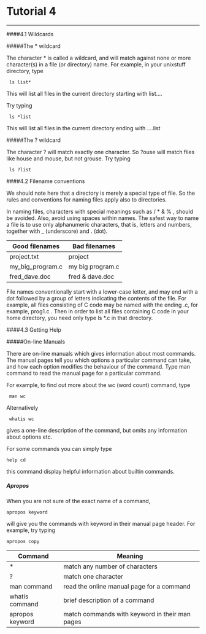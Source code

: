 # Tutorial 4
---

####4.1 Wildcards

#####The * wildcard

The character * is called a wildcard, and will match against none or more character(s) in a file (or directory) name. For example, in your unixstuff directory, type

```
 ls list*
 ```

This will list all files in the current directory starting with list....

Try typing

```
 ls *list
 ```


This will list all files in the current directory ending with ....list

#####The ? wildcard

The character ? will match exactly one character.
So ?ouse will match files like house and mouse, but not grouse.
Try typing

```
 ls ?list
 ```



####4.2 Filename conventions

We should note here that a directory is merely a special type of file. So the rules and conventions for naming files apply also to directories.

In naming files, characters with special meanings such as / * & % , should be avoided. Also, avoid using spaces within names. The safest way to name a file is to use only alphanumeric characters, that is, letters and numbers, together with _ (underscore) and . (dot).

|**Good filenames**	|**Bad filenames**|
|-------------------|-----------------|
|project.txt|	project|
|my_big_program.c|	my big program.c|
|fred_dave.doc|	fred & dave.doc|

File names conventionally start with a lower-case letter, and may end with a dot followed by a group of letters indicating the contents of the file. For example, all files consisting of C code may be named with the ending .c, for example, prog1.c . Then in order to list all files containing C code in your home directory, you need only type ls *.c in that directory.

####4.3 Getting Help

#####On-line Manuals

There are on-line manuals which gives information about most commands. The manual pages tell you which options a particular command can take, and how each option modifies the behaviour of the command. Type man command to read the manual page for a particular command.

For example, to find out more about the wc (word count) command, type

```
 man wc
 ```

Alternatively

```
 whatis wc
 ```


gives a one-line description of the command, but omits any information about options etc.

For some commands you can simply type
```
help cd
```
this command display helpful information about builtin commands.

##### Apropos

When you are not sure of the exact name of a command,

```
apropos keyword
```

will give you the commands with keyword in their manual page header. For example, try typing

```
apropos copy
```


| **Command** | **Meaning** |
|---------------|------------------|
|*	|match any number of characters|
|?|	match one character|
|man command|	read the online manual page for a command|
|whatis command|	brief description of a command|
|apropos keyword|	match commands with keyword in their man pages|
